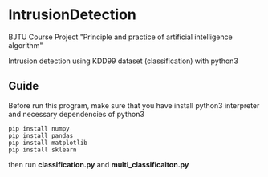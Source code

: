 # IntrusionDetection

BJTU Course Project "Principle and practice of artificial intelligence algorithm"

Intrusion detection using KDD99 dataset (classification) with python3

## Guide
Before run this program, make sure that you have install python3 interpreter and necessary dependencies of python3
```
pip install numpy
pip install pandas
pip install matplotlib
pip install sklearn
``` 
then run **classification.py** and **multi_classificaiton.py**
